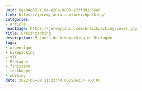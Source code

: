 ```yaml
---
uuid: 6ee04c61-e104-420a-9889-e23fd01c66e0
link: https://jeremyjanin.com/breizhpacking/
categories:
- article
headImage: https://jeremyjanin.com/breizhpacking/cover.jpg
title: Breizhpacking
description: 3 jours de bikepacking en Bretagne
tags:
- argentique
- bikepacking
- VTT
- Bretagne
- finistere
- rockhopper
- xbiking
date: 2022-06-08 11:22:40.662956354 +00:00
---
```

